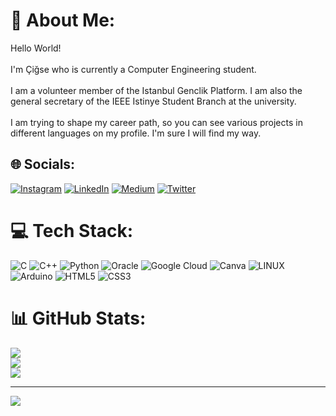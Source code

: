 # 💫 About Me:
Hello World!<br><br>I'm Çiğse who is currently a Computer Engineering student.<br><br>I am a volunteer member of the Istanbul Genclik Platform. I am also the general secretary of the IEEE Istinye Student Branch at the university.<br><br>I am trying to shape my career path, so you can see various projects in different languages ​​on my profile. I'm sure I will find my way.<br>


## 🌐 Socials:
[![Instagram](https://img.shields.io/badge/Instagram-%23E4405F.svg?logo=Instagram&logoColor=white)](https://instagram.com/cigsestack/) [![LinkedIn](https://img.shields.io/badge/LinkedIn-%230077B5.svg?logo=linkedin&logoColor=white)](https://linkedin.com/in/cigsesgi/) [![Medium](https://img.shields.io/badge/Medium-12100E?logo=medium&logoColor=white)](https://medium.com/@cigseesgii) [![Twitter](https://img.shields.io/badge/Twitter-%231DA1F2.svg?logo=Twitter&logoColor=white)](https://twitter.com/cigsesgi) 

# 💻 Tech Stack:
![C](https://img.shields.io/badge/c-%2300599C.svg?style=for-the-badge&logo=c&logoColor=white) ![C++](https://img.shields.io/badge/c++-%2300599C.svg?style=for-the-badge&logo=c%2B%2B&logoColor=white) ![Python](https://img.shields.io/badge/python-3670A0?style=for-the-badge&logo=python&logoColor=ffdd54) ![Oracle](https://img.shields.io/badge/Oracle-F80000?style=for-the-badge&logo=oracle&logoColor=white) ![Google Cloud](https://img.shields.io/badge/Google%20Cloud-%234285F4.svg?style=for-the-badge&logo=google-cloud&logoColor=white) ![Canva](https://img.shields.io/badge/Canva-%2300C4CC.svg?style=for-the-badge&logo=Canva&logoColor=white) ![LINUX](https://img.shields.io/badge/Linux-FCC624?style=for-the-badge&logo=linux&logoColor=black) ![Arduino](https://img.shields.io/badge/-Arduino-00979D?style=for-the-badge&logo=Arduino&logoColor=white) ![HTML5](https://img.shields.io/badge/html5-%23E34F26.svg?style=for-the-badge&logo=html5&logoColor=white) ![CSS3](https://img.shields.io/badge/css3-%231572B6.svg?style=for-the-badge&logo=css3&logoColor=white)
# 📊 GitHub Stats:
![](https://github-readme-stats.vercel.app/api?username=cigsesgi&theme=dark&hide_border=true&include_all_commits=true&count_private=false)<br/>
![](https://github-readme-streak-stats.herokuapp.com/?user=cigsesgi&theme=dark&hide_border=true)<br/>
![](https://github-readme-stats.vercel.app/api/top-langs/?username=cigsesgi&theme=dark&hide_border=true&include_all_commits=true&count_private=false&layout=compact)

---
[![](https://visitcount.itsvg.in/api?id=cigsesgi&icon=0&color=10)](https://visitcount.itsvg.in)




